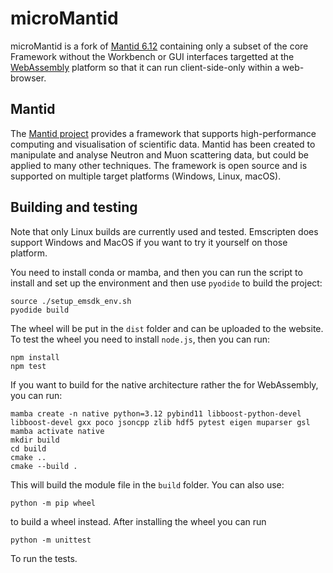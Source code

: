 # microMantid

microMantid is a fork of [Mantid 6.12](https://github.com/mantidproject/mantid/releases/tag/v6.12.0) 
containing only a subset of the core Framework without the Workbench or GUI interfaces
targetted at the [WebAssembly](https://webassembly.org/) platform so that it can run client-side-only
within a web-browser.

## Mantid

The [Mantid project](https://www.mantidproject.org) provides a framework that supports high-performance
computing and visualisation of scientific data. Mantid has been created to manipulate and analyse Neutron
and Muon scattering data, but could be applied to many other techniques.
The framework is open source and is supported on multiple target platforms (Windows, Linux, macOS).

## Building and testing

Note that only Linux builds are currently used and tested.
Emscripten does support Windows and MacOS if you want to try it yourself on those platform.

You need to install conda or mamba, and then you can run the script to install and set up the environment
and then use `pyodide` to build the project:

```
source ./setup_emsdk_env.sh
pyodide build
```

The wheel will be put in the `dist` folder and can be uploaded to the website.
To test the wheel you need to install `node.js`, then you can run:

```
npm install
npm test
```

If you want to build for the native architecture rather the for WebAssembly, you can run:

```
mamba create -n native python=3.12 pybind11 libboost-python-devel libboost-devel gxx poco jsoncpp zlib hdf5 pytest eigen muparser gsl
mamba activate native
mkdir build
cd build
cmake ..
cmake --build .
```

This will build the module file in the `build` folder. You can also use:

```
python -m pip wheel
``` 

to build a wheel instead. After installing the wheel you can run

```
python -m unittest
```

To run the tests.
